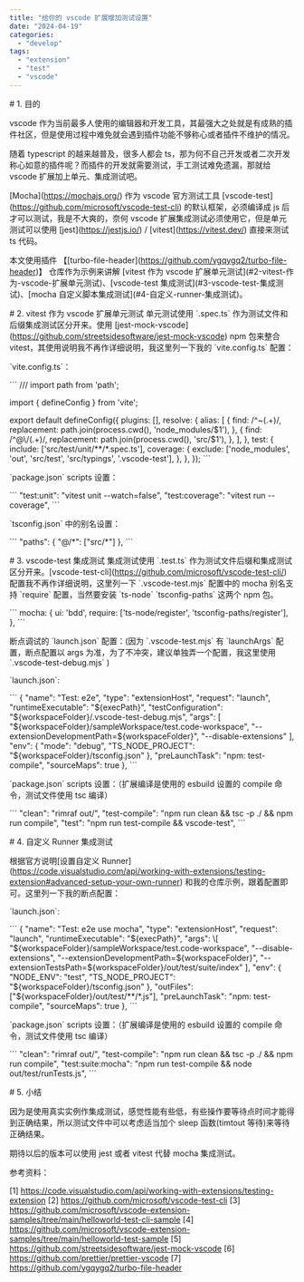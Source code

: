 ```yaml
---
title: "给你的 vscode 扩展增加测试设置"
date: "2024-04-19"
categories: 
  - "develop"
tags: 
  - "extension"
  - "test"
  - "vscode"
---
```


\# 1. 目的

vscode 作为当前最多人使用的编辑器和开发工具，其最强大之处就是有成熟的插件社区，但是使用过程中难免就会遇到插件功能不够称心或者插件不维护的情况。

随着 typescript 的越来越普及，很多人都会 ts，那为何不自己开发或者二次开发称心如意的插件呢？而插件的开发就需要测试，手工测试难免遗漏，那就给 vscode 扩展加上单元、集成测试吧。

\[Mocha\](https://mochajs.org/) 作为 vscode 官方测试工具 \[vscode-test\](https://github.com/microsoft/vscode-test-cli) 的默认框架，必须编译成 js 后才可以测试，我是不大爽的，奈何 vscode 扩展集成测试必须使用它，但是单元测试可以使用 \[jest\](https://jestjs.io/) / \[vitest\](https://vitest.dev/) 直接来测试 ts 代码。

本文使用插件 【\[turbo-file-header\](https://github.com/ygqygq2/turbo-file-header)】 仓库作为示例来讲解 \[vitest 作为 vscode 扩展单元测试\](#2-vitest-作为-vscode-扩展单元测试)、\[vscode-test 集成测试\](#3-vscode-test-集成测试)、\[mocha 自定义脚本集成测试\](#4-自定义-runner-集成测试)。

\# 2. vitest 作为 vscode 扩展单元测试 单元测试使用 \`.spec.ts\` 作为测试文件和后缀集成测试区分开来。使用 \[jest-mock-vscode\](https://github.com/streetsidesoftware/jest-mock-vscode) npm 包来整合 vitest，其使用说明我不再作详细说明，我这里列一下我的 \`vite.config.ts\` 配置：

\`vite.config.ts\`：

\`\`\` /// import path from 'path';

import { defineConfig } from 'vite';

export default defineConfig({ plugins: \[\], resolve: { alias: \[ { find: /^~(.+)/, replacement: path.join(process.cwd(), 'node\_modules/$1'), }, { find: /^@\\/(.+)/, replacement: path.join(process.cwd(), 'src/$1'), }, \], }, test: { include: \['src/test/unit/\*\*/\*.spec.ts'\], coverage: { exclude: \['node\_modules', 'out', 'src/test', 'src/typings', '.vscode-test'\], }, }, }); \`\`\`

\`package.json\` scripts 设置：

\`\`\` "test:unit": "vitest unit --watch=false", "test:coverage": "vitest run --coverage", \`\`\`

\`tsconfig.json\` 中的别名设置：

\`\`\` "paths": { "@/\*": \["src/\*"\] }, \`\`\`

\# 3. vscode-test 集成测试 集成测试使用 \`.test.ts\` 作为测试文件后缀和集成测试区分开来。\[vscode-test-cli\](https://github.com/microsoft/vscode-test-cli/) 配置我不再作详细说明，这里列一下 \`.vscode-test.mjs\` 配置中的 mocha 别名支持 \`require\` 配置，当然要安装 \`ts-node\` \`tsconfig-paths\` 这两个 npm 包。

\`\`\` mocha: { ui: 'bdd', require: \['ts-node/register', 'tsconfig-paths/register'\], }, \`\`\`

断点调试的 \`launch.json\` 配置：(因为 \`.vscode-test.mjs\` 有 \`launchArgs\` 配置，断点配置以 args 为准，为了不冲突，建议单独弄一个配置，我这里使用 \`.vscode-test-debug.mjs\` )

\`launch.json\`:

\`\`\` { "name": "Test: e2e", "type": "extensionHost", "request": "launch", "runtimeExecutable": "${execPath}", "testConfiguration": "${workspaceFolder}/.vscode-test-debug.mjs", "args": \[ "${workspaceFolder}/sampleWorkspace/test.code-workspace", "--extensionDevelopmentPath=${workspaceFolder}", "--disable-extensions" \], "env": { "mode": "debug", "TS\_NODE\_PROJECT": "${workspaceFolder}/tsconfig.json" }, "preLaunchTask": "npm: test-compile", "sourceMaps": true }, \`\`\`

\`package.json\` scripts 设置：（扩展编译是使用的 esbuild 设置的 compile 命令，测试文件使用 tsc 编译）

\`\`\` "clean": "rimraf out/", "test-compile": "npm run clean && tsc -p ./ && npm run compile", "test": "npm run test-compile && vscode-test", \`\`\`

\# 4. 自定义 Runner 集成测试

根据官方说明\[设置自定义 Runner\](https://code.visualstudio.com/api/working-with-extensions/testing-extension#advanced-setup-your-own-runner) 和我的仓库示例，跟着配置即可。这里列一下我的断点配置：

\`launch.json\`:

\`\`\` { "name": "Test: e2e use mocha", "type": "extensionHost", "request": "launch", "runtimeExecutable": "${execPath}", "args": \[ "${workspaceFolder}/sampleWorkspace/test.code-workspace", "--disable-extensions", "--extensionDevelopmentPath=${workspaceFolder}", "--extensionTestsPath=${workspaceFolder}/out/test/suite/index" \], "env": { "NODE\_ENV": "test", "TS\_NODE\_PROJECT": "${workspaceFolder}/tsconfig.json" }, "outFiles": \["${workspaceFolder}/out/test/\*\*/\*.js"\], "preLaunchTask": "npm: test-compile", "sourceMaps": true }, \`\`\`

\`package.json\` scripts 设置：（扩展编译是使用的 esbuild 设置的 compile 命令，测试文件使用 tsc 编译）

\`\`\` "clean": "rimraf out/", "test-compile": "npm run clean && tsc -p ./ && npm run compile", "test:suite:mocha": "npm run test-compile && node out/test/runTests.js", \`\`\`

\# 5. 小结

因为是使用真实实例作集成测试，感觉性能有些低，有些操作要等待点时间才能得到正确结果，所以测试文件中可以考虑适当加个 sleep 函数(timtout 等待)来等待正确结果。

期待以后的版本可以使用 jest 或者 vitest 代替 mocha 集成测试。

参考资料：

\[1\] https://code.visualstudio.com/api/working-with-extensions/testing-extension \[2\] https://github.com/microsoft/vscode-test-cli \[3\] https://github.com/microsoft/vscode-extension-samples/tree/main/helloworld-test-cli-sample \[4\] https://github.com/microsoft/vscode-extension-samples/tree/main/helloworld-test-sample \[5\] https://github.com/streetsidesoftware/jest-mock-vscode \[6\] https://github.com/prettier/prettier-vscode \[7\] https://github.com/ygqygq2/turbo-file-header

